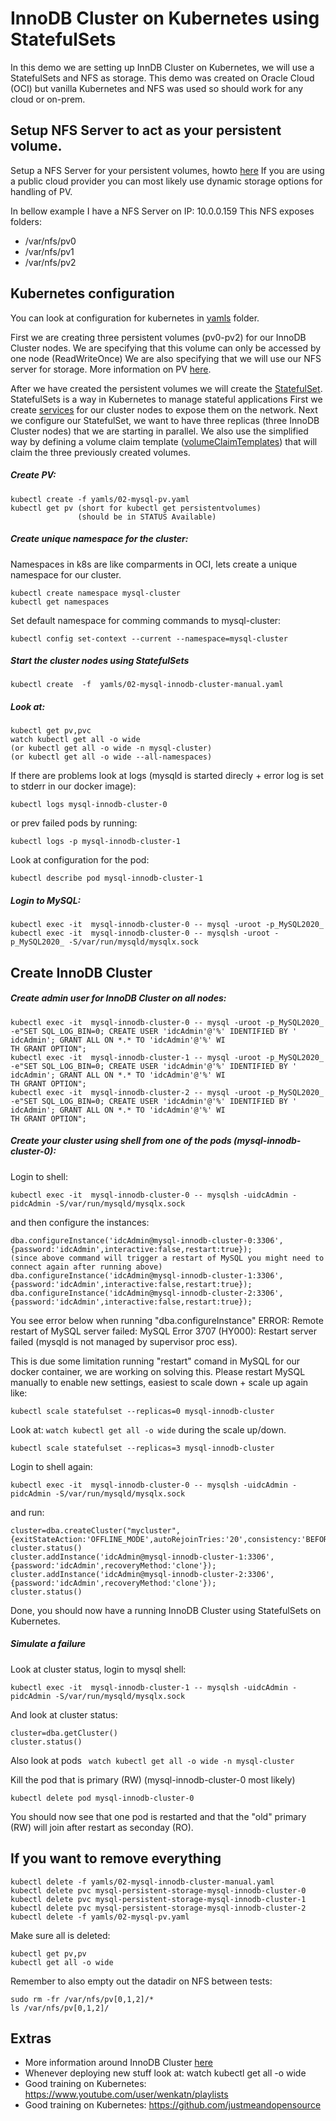 # InnoDB Cluster on Kubernetes using StatefulSets

In this demo we are setting up InnDB Cluster on Kubernetes, we will use a StatefulSets and NFS as storage.
This demo was created on Oracle Cloud (OCI) but vanilla Kubernetes and NFS was used so should work for any cloud or on-prem.


## Setup NFS Server to act as your persistent volume.
Setup a NFS Server for your persistent volumes, howto [here](https://github.com/wwwted/Kubernetes/blob/master/nfs.md)
If you are using a public cloud provider you can most likely use dynamic storage options for handling of PV.

In bellow example I have a NFS Server on IP: 10.0.0.159
This NFS exposes folders:
- /var/nfs/pv0
- /var/nfs/pv1
- /var/nfs/pv2

## Kubernetes configuration
You can look at configuration for kubernetes in [yamls](https://github.com/wwwted/Kubernetes/tree/master/yamls) folder.

First we are creating three persistent volumes (pv0-pv2) for our InnoDB Cluster nodes.
We are specifying that this volume can only be accessed by one node (ReadWriteOnce)
We are also specifying that we will use our NFS server for storage.
More information on PV [here](https://kubernetes.io/docs/concepts/storage/persistent-volumes/).

After we have created the persistent volumes we will create the [StatefulSet](https://kubernetes.io/docs/concepts/workloads/controllers/statefulset/). 
StatefulSets is a way in Kubernetes to manage stateful applications
First we create [services](https://kubernetes.io/docs/concepts/services-networking/service/) for our cluster nodes to expose them on the network.
Next we configure our StatefulSet, we want to have three replicas (three InnoDB Cluster nodes) that we are starting in parallel.
We also use the simplified way by defining a volume claim template ([volumeClaimTemplates](https://kubernetes.io/docs/concepts/workloads/controllers/statefulset/)) that will claim the three previously created volumes.

##### Create PV:
```
kubectl create -f yamls/02-mysql-pv.yaml
kubectl get pv (short for kubectl get persistentvolumes)
               (should be in STATUS Available)
```

##### Create unique namespace for the cluster:
Namespaces in k8s are like comparments in OCI, lets create a unique namespace for our cluster.
```
kubectl create namespace mysql-cluster
kubectl get namespaces
```
Set default namespace for comming commands to mysql-cluster:
```
kubectl config set-context --current --namespace=mysql-cluster
```

##### Start the cluster nodes using StatefulSets
```
kubectl create  -f  yamls/02-mysql-innodb-cluster-manual.yaml
```

##### Look at:
```
kubectl get pv,pvc
watch kubectl get all -o wide
(or kubectl get all -o wide -n mysql-cluster)
(or kubectl get all -o wide --all-namespaces)
```

If there are problems look at logs (mysqld is started direcly + error log is set to stderr in our docker image): 
```
kubectl logs mysql-innodb-cluster-0
```
or prev failed pods by running:
```
kubectl logs -p mysql-innodb-cluster-1
```
Look at configuration for the pod:
```
kubectl describe pod mysql-innodb-cluster-1
```

##### Login to MySQL:
```
kubectl exec -it  mysql-innodb-cluster-0 -- mysql -uroot -p_MySQL2020_
kubectl exec -it  mysql-innodb-cluster-0 -- mysqlsh -uroot -p_MySQL2020_ -S/var/run/mysqld/mysqlx.sock
```

## Create InnoDB Cluster

##### Create admin user for InnoDB Cluster on all nodes:
```
kubectl exec -it  mysql-innodb-cluster-0 -- mysql -uroot -p_MySQL2020_ -e"SET SQL_LOG_BIN=0; CREATE USER 'idcAdmin'@'%' IDENTIFIED BY '
idcAdmin'; GRANT ALL ON *.* TO 'idcAdmin'@'%' WI
TH GRANT OPTION";
kubectl exec -it  mysql-innodb-cluster-1 -- mysql -uroot -p_MySQL2020_ -e"SET SQL_LOG_BIN=0; CREATE USER 'idcAdmin'@'%' IDENTIFIED BY '
idcAdmin'; GRANT ALL ON *.* TO 'idcAdmin'@'%' WI
TH GRANT OPTION";
kubectl exec -it  mysql-innodb-cluster-2 -- mysql -uroot -p_MySQL2020_ -e"SET SQL_LOG_BIN=0; CREATE USER 'idcAdmin'@'%' IDENTIFIED BY '
idcAdmin'; GRANT ALL ON *.* TO 'idcAdmin'@'%' WI
TH GRANT OPTION";
```
##### Create your cluster using shell from one of the pods (mysql-innodb-cluster-0):
Login to shell:
```
kubectl exec -it  mysql-innodb-cluster-0 -- mysqlsh -uidcAdmin -pidcAdmin -S/var/run/mysqld/mysqlx.sock
```
and then configure the instances:
```
dba.configureInstance('idcAdmin@mysql-innodb-cluster-0:3306',{password:'idcAdmin',interactive:false,restart:true});
(since above command will trigger a restart of MySQL you might need to connect again after running above)
dba.configureInstance('idcAdmin@mysql-innodb-cluster-1:3306',{password:'idcAdmin',interactive:false,restart:true});
dba.configureInstance('idcAdmin@mysql-innodb-cluster-2:3306',{password:'idcAdmin',interactive:false,restart:true});
```

You see error below when running "dba.configureInstance"
ERROR: Remote restart of MySQL server failed: MySQL Error 3707 (HY000): Restart server failed (mysqld is not managed by supervisor proc
ess).

This is due some limitation running "restart" comand in MySQL for our docker container, we are working on solving this.
Please restart MySQL manually to enable new settings, easiest to scale down + scale up again like:
```
kubectl scale statefulset --replicas=0 mysql-innodb-cluster
```
Look at: ```watch kubectl get all -o wide``` during the scale up/down.
```
kubectl scale statefulset --replicas=3 mysql-innodb-cluster
```

Login to shell again:
```
kubectl exec -it  mysql-innodb-cluster-0 -- mysqlsh -uidcAdmin -pidcAdmin -S/var/run/mysqld/mysqlx.sock
```
and run:
```
cluster=dba.createCluster("mycluster",{exitStateAction:'OFFLINE_MODE',autoRejoinTries:'20',consistency:'BEFORE_ON_PRIMARY_FAILOVER'});
cluster.status()
cluster.addInstance('idcAdmin@mysql-innodb-cluster-1:3306',{password:'idcAdmin',recoveryMethod:'clone'});
cluster.addInstance('idcAdmin@mysql-innodb-cluster-2:3306',{password:'idcAdmin',recoveryMethod:'clone'});
cluster.status()
```
Done, you should now have a running InnoDB Cluster using StatefulSets on Kubernetes.

##### Simulate a failure
Look at cluster status, login to mysql shell:
```
kubectl exec -it  mysql-innodb-cluster-1 -- mysqlsh -uidcAdmin -pidcAdmin -S/var/run/mysqld/mysqlx.sock
```
And look at cluster status:
```
cluster=dba.getCluster()
cluster.status()

``` 
Also look at pods ``` watch kubectl get all -o wide -n mysql-cluster``` 

Kill the pod that is primary (RW) (mysql-innodb-cluster-0 most likely)
```
kubectl delete pod mysql-innodb-cluster-0
```
You should now see that one pod is restarted and that the "old" primary (RW) will join after restart as seconday (RO).


## If you want to remove everything
```
kubectl delete -f yamls/02-mysql-innodb-cluster-manual.yaml
kubectl delete pvc mysql-persistent-storage-mysql-innodb-cluster-0
kubectl delete pvc mysql-persistent-storage-mysql-innodb-cluster-1
kubectl delete pvc mysql-persistent-storage-mysql-innodb-cluster-2
kubectl delete -f yamls/02-mysql-pv.yaml
```
Make sure all is deleted:
```
kubectl get pv,pv
kubectl get all -o wide
```
Remember to also empty out the datadir on NFS between tests:
```
sudo rm -fr /var/nfs/pv[0,1,2]/*
ls /var/nfs/pv[0,1,2]/
```
## Extras
- More information around InnoDB Cluster [here](https://github.com/wwwted/MySQL-InnoDB-Cluster-3VM-Setup)
- Whenever deploying new stuff look at: watch kubectl get all -o wide
- Good training on Kubernetes: https://www.youtube.com/user/wenkatn/playlists
- Good training on Kubernetes: https://github.com/justmeandopensource
